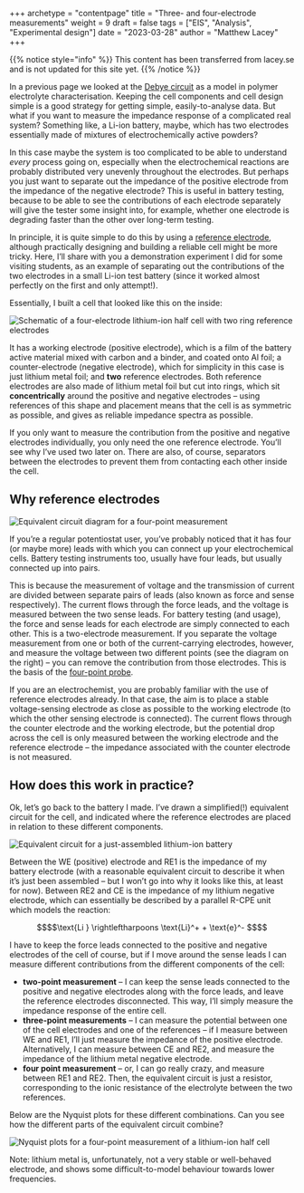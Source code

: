 +++
archetype = "contentpage"
title = "Three- and four-electrode measurements"
weight = 9
draft = false
tags = ["EIS", "Analysis", "Experimental design"]
date = "2023-03-28"
author = "Matthew Lacey"
+++

{{% notice style="info" %}}
This content has been transferred from lacey.se and is not updated for this site yet.
{{% /notice %}}

In a previous page we looked at the [Debye circuit](/experimental-electrochemistry/eis/debye-circuit) as a model in polymer electrolyte characterisation. Keeping the cell components and cell design simple is a good strategy for getting simple, easily-to-analyse data. But what if you want to measure the impedance response of a complicated real system? Something like, a Li-ion battery, maybe, which has two electrodes essentially made of mixtures of electrochemically active powders?

In this case maybe the system is too complicated to be able to understand *every* process going on, especially when the electrochemical reactions are probably distributed very unevenly throughout the electrodes. But perhaps you just want to separate out the impedance of the positive electrode from the impedance of the negative electrode? This is useful in battery testing, because to be able to see the contributions of each electrode separately will give the tester some insight into, for example, whether one electrode is degrading faster than the other over long-term testing.

In principle, it is quite simple to do this by using a [reference electrode](https://en.wikipedia.org/wiki/Reference_electrode), although practically designing and building a reliable cell might be more tricky. Here, I’ll share with you a demonstration experiment I did for some visiting students, as an example of separating out the contributions of the two electrodes in a small Li-ion test battery (since it worked almost perfectly on the first and only attempt!).

Essentially, I built a cell that looked like this on the inside:

![Schematic of a four-electrode lithium-ion half cell with two ring reference electrodes](/images/experimental-electrochemistry/eis/diag-4point.png?width=300px)

It has a working electrode (positive electrode), which is a film of the battery active material mixed with carbon and a binder, and coated onto Al foil; a counter-electrode (negative electrode), which for simplicity in this case is just lithium metal foil; and **two** reference electrodes. Both reference electrodes are also made of lithium metal foil but cut into rings, which sit **concentrically** around the positive and negative electrodes – using references of this shape and placement means that the cell is as symmetric as possible, and gives as reliable impedance spectra as possible.

If you only want to measure the contribution from the positive and negative electrodes individually, you only need the one reference electrode. You’ll see why I’ve used two later on. There are also, of course, separators between the electrodes to prevent them from contacting each other inside the cell.

## Why reference electrodes

![Equivalent circuit diagram for a four-point measurement](/images/experimental-electrochemistry/eis/ec-force-sense.svg?width=200px)

If you’re a regular potentiostat user, you’ve probably noticed that it has four (or maybe more) leads with which you can connect up your electrochemical cells. Battery testing instruments too, usually have four leads, but usually connected up into pairs.

This is because the measurement of voltage and the transmission of current are divided between separate pairs of leads (also known as force and sense respectively). The current flows through the force leads, and the voltage is measured between the two sense leads. For battery testing (and usage), the force and sense leads for each electrode are simply connected to each other. This is a two-electrode measurement. If you separate the voltage measurement from one or both of the current-carrying electrodes, however, and measure the voltage between two different points (see the diagram on the right) – you can remove the contribution from those electrodes. This is the basis of the [four-point probe](https://en.wikipedia.org/wiki/Four-terminal_sensing).

If you are an electrochemist, you are probably familiar with the use of reference electrodes already. In that case, the aim is to place a stable voltage-sensing electrode as close as possible to the working electrode (to which the other sensing electrode is connected). The current flows through the counter electrode and the working electrode, but the potential drop across the cell is only measured between the working electrode and the reference electrode – the impedance associated with the counter electrode is not measured.

## How does this work in practice?

Ok, let’s go back to the battery I made. I’ve drawn a simplified(!) equivalent circuit for the cell, and indicated where the reference electrodes are placed in relation to these different components.

![Equivalent circuit for a just-assembled lithium-ion battery](/images/experimental-electrochemistry/eis/ec-4-electrode.svg?height=160px)

Between the WE (positive) electrode and RE1 is the impedance of my battery electrode (with a reasonable equivalent circuit to describe it when it’s just been assembled – but I won’t go into why it looks like this, at least for now). Between RE2 and CE is the impedance of my lithium negative electrode, which can essentially be described by a parallel R-CPE unit which models the reaction:

```math
$$\text{Li } \rightleftharpoons \text{Li}^+ + \text{e}^- $$
```

I have to keep the force leads connected to the positive and negative electrodes of the cell of course, but if I move around the sense leads I can measure different contributions from the different components of the cell:

- **two-point measurement** – I can keep the sense leads connected to the positive and negative electrodes along with the force leads, and leave the reference electrodes disconnected. This way, I’ll simply measure the impedance response of the entire cell.
- **three-point measurements** – I can measure the potential between one of the cell electrodes and one of the references – if I measure between WE and RE1, I’ll just measure the impedance of the positive electrode. Alternatively, I can measure between CE and RE2, and measure the impedance of the lithium metal negative electrode.
- **four point measurement** – or, I can go really crazy, and measure between RE1 and RE2. Then, the equivalent circuit is just a resistor, corresponding to the ionic resistance of the electrolyte between the two references.

Below are the Nyquist plots for these different combinations. Can you see how the different parts of the equivalent circuit combine?

![Nyquist plots for a four-point measurement of a lithium-ion half cell](/images/experimental-electrochemistry/eis/4point.png?width=450px)

Note: lithium metal is, unfortunately, not a very stable or well-behaved electrode, and shows some difficult-to-model behaviour towards lower frequencies.